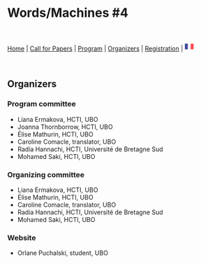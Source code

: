 # Words/Machines #4

<br>

[Home]() | [Call for Papers](cfp) | [Program](program) | [Organizers](orga) | [Registration](registration) | [<img src="FR.png" width="20">](../fr/orga)

<br>

## Organizers

### Program committee
- Liana Ermakova, HCTI, UBO
- Joanna Thornborrow, HCTI, UBO
- Élise Mathurin, HCTI, UBO
- Caroline Comacle, translator, UBO
- Radia Hannachi, HCTI, Université de Bretagne Sud
- Mohamed Saki, HCTI, UBO

### Organizing committee
- Liana Ermakova, HCTI, UBO
- Élise Mathurin, HCTI, UBO
- Caroline Comacle, translator, UBO
- Radia Hannachi, HCTI, Université de Bretagne Sud
- Mohamed Saki, HCTI, UBO


### Website
- Orlane Puchalski, student, UBO

